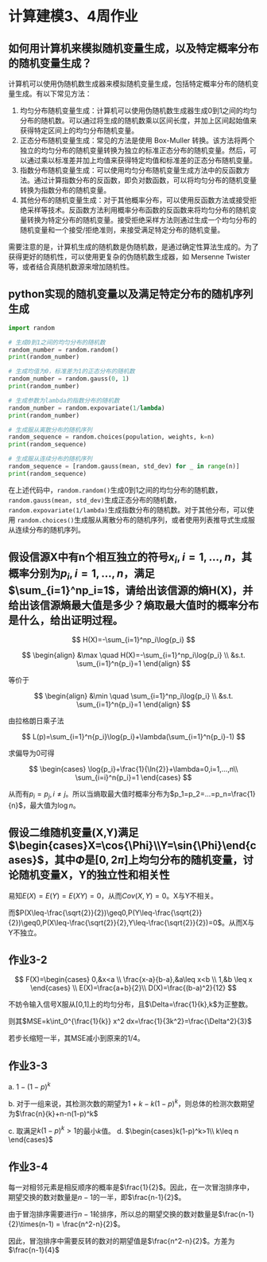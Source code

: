 # 计算建模3、4周作业

## 如何用计算机来模拟随机变量生成，以及特定概率分布的随机变量生成？

计算机可以使用伪随机数生成器来模拟随机变量生成，包括特定概率分布的随机变量生成。有以下常见方法：

1. 均匀分布随机变量生成：计算机可以使用伪随机数生成器生成0到1之间的均匀分布的随机数。可以通过将生成的随机数乘以区间长度，并加上区间起始值来获得特定区间上的均匀分布随机变量。
2. 正态分布随机变量生成：常见的方法是使用 Box-Muller 转换。该方法将两个独立的均匀分布的随机变量转换为独立的标准正态分布的随机变量。然后，可以通过乘以标准差并加上均值来获得特定均值和标准差的正态分布随机变量。
3. 指数分布随机变量生成：可以使用均匀分布随机变量生成方法中的反函数方法。通过计算指数分布的反函数，即负对数函数，可以将均匀分布的随机变量转换为指数分布的随机变量。
4. 其他分布的随机变量生成：对于其他概率分布，可以使用反函数方法或接受拒绝采样等技术。反函数方法利用概率分布函数的反函数来将均匀分布的随机变量转换为特定分布的随机变量。接受拒绝采样方法则通过生成一个均匀分布的随机变量和一个接受/拒绝准则，来接受满足特定分布的随机变量。

需要注意的是，计算机生成的随机数是伪随机数，是通过确定性算法生成的。为了获得更好的随机性，可以使用更复杂的伪随机数生成器，如 Mersenne Twister 等，或者结合真随机数源来增加随机性。

## python实现的随机变量以及满足特定分布的随机序列生成

```python
import random

# 生成0到1之间的均匀分布的随机数
random_number = random.random()
print(random_number)

# 生成均值为0，标准差为1的正态分布的随机数
random_number = random.gauss(0, 1)
print(random_number)

# 生成参数为lambda的指数分布的随机数
random_number = random.expovariate(1/lambda)
print(random_number)

# 生成服从离散分布的随机序列
random_sequence = random.choices(population, weights, k=n)
print(random_sequence)

# 生成服从连续分布的随机序列
random_sequence = [random.gauss(mean, std_dev) for _ in range(n)]
print(random_sequence)
```

在上述代码中，`random.random()`生成0到1之间的均匀分布的随机数，`random.gauss(mean, std_dev)`生成正态分布的随机数，`random.expovariate(1/lambda)`生成指数分布的随机数。对于其他分布，可以使用 `random.choices()`生成服从离散分布的随机序列，或者使用列表推导式生成服从连续分布的随机序列。

## 假设信源X中有n个相互独立的符号$x_i,i=1,...,n$，其概率分别为$p_i,i=1,...,n$，满足$\sum_{i=1}^np_i=1$，请给出该信源的熵H(X)，并给出该信源熵最大值是多少？熵取最大值时的概率分布是什么，给出证明过程。

$$
H(X)=-\sum_{i=1}^np_i\log{p_i}
$$

$$
\begin{align}
&\max  \quad  H(X)=-\sum_{i=1}^np_i\log{p_i} \\
&s.t. \sum_{i=1}^n{p_i}=1
\end{align}
$$

等价于

$$
\begin{align}
&\min  \quad  \sum_{i=1}^np_i\log{p_i} \\
&s.t. \sum_{i=1}^n{p_i}=1
\end{align}
$$

由拉格朗日乘子法

$$
L(p)=\sum_{i=1}^n{p_i}\log{p_i}+\lambda(\sum_{i=1}^n{p_i}-1)
$$

求偏导为0可得

$$
\begin{cases}
\log{p_i}+\frac{1}{\ln{2}}+\lambda=0,i=1,...,n\\
\sum_{i=i}^n{p_i}=1
\end{cases}
$$

从而有$p_i=p_j,i\neq j$。所以当熵取最大值时概率分布为$p_1=p_2=...=p_n=\frac{1}{n}$，最大值为$\log{n}$。

## 假设二维随机变量(X,Y)满足$\begin{cases}X=\cos{\Phi}\\Y=\sin{\Phi}\end{cases}$，其中$\Phi$是$[0,2\pi]$上均匀分布的随机变量，讨论随机变量X，Y的独立性和相关性

易知$E(X)=E(Y)=E(XY)=0$，从而$Cov(X,Y)=0$。X与Y不相关。

而$P(X\leq-\frac{\sqrt{2}}{2})\geq0,P(Y\leq-\frac{\sqrt{2}}{2})\geq0,P(X\leq-\frac{\sqrt{2}}{2},Y\leq-\frac{\sqrt{2}}{2})=0$。从而X与Y不独立。

## 作业3-2

$$
F(X)=\begin{cases} 0,&x<a \\ \frac{x-a}{b-a},&a\leq x<b \\ 1,&b
\leq x \end{cases}
\\
E(X)=\frac{a+b}{2}\\
D(X)=\frac{(b-a)^2}{12}
$$

不妨令输入信号X服从[0,1]上的均匀分布，且$\Delta=\frac{1}{k},k$为正整数。

则其$MSE=k\int_0^{\frac{1}{k}} x^2 dx=\frac{1}{3k^2}=\frac{\Delta^2}{3}$

若步长缩短一半，其MSE减小到原来的1/4。

## 作业3-3

a. $1-(1-p)^k$

b. 对于一组来说，其检测次数的期望为$1+k-k(1-p)^k$，则总体的检测次数期望为$\frac{n}{k}+n-n(1-p)^k$

c. 取满足$k(1-p)^k>1$的最小$k$值。
d. $\begin{cases}k(1-p)^k>1\\ k\leq n \end{cases}$

## 作业3-4

每一对相邻元素是相反顺序的概率是$\frac{1}{2}$。因此，在一次冒泡排序中，期望交换的数对数量是$n-1$的一半，即$\frac{n-1}{2}$。

由于冒泡排序需要进行$n-1$轮排序，所以总的期望交换的数对数量是$\frac{n-1}{2}\times(n-1) = \frac{n^2-n}{2}$。

因此，冒泡排序中需要反转的数对的期望值是$\frac{n^2-n}{2}$。方差为$\frac{n-1}{4}$
